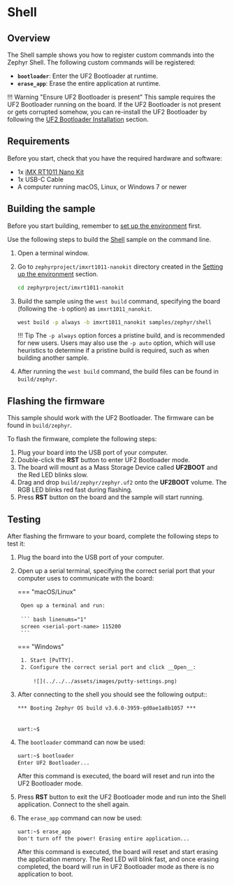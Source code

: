 # Shell

## Overview

The Shell sample shows you how to register custom commands into the Zephyr Shell. The following custom commands will be registered:

* __`bootloader`__: Enter the UF2 Bootloader at runtime.
* __`erase_app`__: Erase the entire application at runtime.

!!! Warning "Ensure UF2 Bootloader is present"
    This sample requires the UF2 Bootloader running on the board. If the UF2 Bootloader is not present or gets corrupted somehow, you can re-install the UF2 Bootloader by following the [UF2 Bootloader Installation](../../../programming/uf2boot.md#installing-uf2-bootloader) section.

## Requirements

Before you start, check that you have the required hardware and software:

- 1x [iMX RT1011 Nano Kit](https://makerdiary.com/products/imxrt1011-nanokit)
- 1x USB-C Cable
- A computer running macOS, Linux, or Windows 7 or newer

## Building the sample

Before you start building, remember to [set up the environment](../setup.md) first.

Use the following steps to build the [Shell] sample on the command line.

1. Open a terminal window.

2. Go to `zephyrproject/imxrt1011-nanokit` directory created in the [Setting up the environment](../setup.md) section.

    ``` bash linenums="1"
    cd zephyrproject/imxrt1011-nanokit
    ```

3. Build the sample using the `west build` command, specifying the board (following the `-b` option) as `imxrt1011_nanokit`.

    ``` bash linenums="1"
    west build -p always -b imxrt1011_nanokit samples/zephyr/shell
    ```

    !!! Tip
        The `-p always` option forces a pristine build, and is recommended for new users. Users may also use the `-p auto` option, which will use heuristics to determine if a pristine build is required, such as when building another sample.

4. After running the `west build` command, the build files can be found in `build/zephyr`. 

## Flashing the firmware

This sample should work with the UF2 Bootloader. The firmware can be found in `build/zephyr`.

To flash the firmware, complete the following steps:

1. Plug your board into the USB port of your computer.
2. Double-click the __RST__ button to enter UF2 Bootloader mode.
3. The board will mount as a Mass Storage Device called __UF2BOOT__ and the Red LED blinks slow.
4. Drag and drop `build/zephyr/zephyr.uf2` onto the __UF2BOOT__ volume. The RGB LED blinks red fast during flashing.
5. Press __RST__ button on the board and the sample will start running.

## Testing

After flashing the firmware to your board, complete the following steps to test it:

1. Plug the board into the USB port of your computer.
2. Open up a serial terminal, specifying the correct serial port that your computer uses to communicate with the board:

    === "macOS/Linux"

        Open up a terminal and run:

        ``` bash linenums="1"
        screen <serial-port-name> 115200
        ```

    === "Windows"

        1. Start [PuTTY].
        2. Configure the correct serial port and click __Open__:

            ![](../../../assets/images/putty-settings.png)

3. After connecting to the shell you should see the following output::

    ``` { .bash .no-copy linenums="1" }
    *** Booting Zephyr OS build v3.6.0-3959-gd0ae1a8b1057 ***


    uart:~$
    ```

4. The `bootloader` command can now be used:

    ``` { .bash .no-copy linenums="1" }
    uart:~$ bootloader
    Enter UF2 Bootloader...
    ```

    After this command is executed, the board will reset and run into the UF2 Bootloader mode.

5. Press __RST__ button to exit the UF2 Bootloader mode and run into the Shell application. Connect to the shell again.

6. The `erase_app` command can now be used:

    ``` { .bash .no-copy linenums="1" }
    uart:~$ erase_app
    Don't turn off the power! Erasing entire application...
    ```

    After this command is executed, the board will reset and start erasing the application memory. The Red LED will blink fast, and once erasing completed, the board will run in UF2 Bootloader mode as there is no application to boot.


[Shell]: https://github.com/makerdiary/imxrt1011-nanokit/tree/main/samples/zephyr/shell
[PuTTY]: https://apps.microsoft.com/store/detail/putty/XPFNZKSKLBP7RJ
